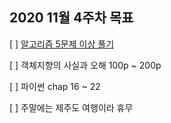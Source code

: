 ## 2020 11월 4주차 목표

[ ] [알고리즘 5문제 이상 풀기](https://github.com/UntitledCrew/Weekly/tree/sangwoo/2020_year/11_month/4_week/Sangwoo/Algorithm)

[ ] 객체지향의 사실과 오해 100p ~ 200p

[ ] 파이썬 chap 16 ~ 22

[ ] 주말에는 제주도 여행이라 휴무